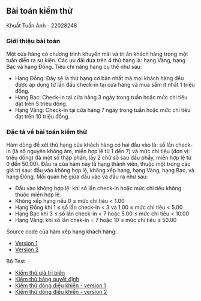 ## Bài toán kiểm thử

Khuất Tuấn Anh - 22028248

### Giới thiệu bài toán
Một cửa hàng có chương trình khuyến mãi và tri ân khách hàng trong một tuần diễn ra sự kiện. Các ưu đãi dựa trên 4 thứ hạng là: hạng Vàng, hạng Bạc và hạng Đồng.
Tiêu chí nâng hạng cụ thể như sau:
* Hạng Đồng: Đây sẽ là thứ hạng cơ bản nhất mà mọi khách hàng đều được áp dụng từ lần đầu check-in tại cửa hàng và mua sắm ít nhất 1 triệu đồng. 
* Hạng Bạc: Check-in tại cửa hàng 3 ngày trong tuần hoặc mức chi tiêu đạt trên 5 triệu đồng. 
* Hạng Vàng: Check-in tại cửa hàng 7 ngày trong tuần hoặc mức chi tiêu đạt trên 10 triệu đồng.

### Đặc tả về bài toán kiểm thử
Hàm dùng để xét thứ hạng của khách hàng có hai đầu vào là: số lần check-in (là số nguyên không âm, miền hợp lệ từ 1 đến 7) và mức chi tiêu (đơn vị: triệu đồng) (là một số thập phân, lấy 2 chữ số sau dấu phẩy, miền hợp lệ từ 0 đến 50.00). Đầu ra của hàm này là hạng thành viên, thuộc một trong các giá trị sau: đầu vào không hợp lệ, không xếp hạng, hạng Vàng, hạng Bạc, và hạng Đồng.
Mối quan hệ giữa đầu vào và đầu ra như sau:
* Đầu vào không hợp lệ: khi số lần check-in hoặc mức chi tiêu không thuộc miền hợp lệ.
* Không xếp hạng nếu 0 ≤ mức chi tiêu < 1.00
* Hạng Đồng khi 1 ≤ số lần check-in < 3 và 1.00 ≤ mức chi tiêu < 5.00
* Hạng Bạc khi 3 ≤ số lần check-in < 7 hoặc 5.00 ≤ mức chi tiêu < 10.00
* Hạng Vàng: khi số lần chek-in = 7 hoặc 10 ≤ mức chi tiêu ≤ 50.00

Source code của hàm xếp hạng khách hàng:
* [Version 1](src/main/java/st/Version1.java)
* [Version 2](src/main/java/st/Version2.java)

Bộ Test
* [Kiểm thử giá trị biên](src/test/java/st/TC_Bien.java)
* [Kiểm thử bảng quyết định](src/test/java/st/TC_BQD.java)
* [Kiểm thử dòng điều khiển - version 1](src/test/java/st/TC_CFG_v1.java)
* [Kiểm thử dòng điều khiển - version 2](src/test/java/st/TC_CFG_v2.java)
